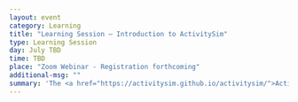 ```yaml
---
layout: event
category: Learning
title: "Learning Session – Introduction to ActivitySim"
type: Learning Session
day: July TBD
time: TBD
place: "Zoom Webinar - Registration forthcoming"
additional-msg: ""
summary: 'The <a href="https://activitysim.github.io/activitysim/">ActivitySim project</a> is an agency partnership whose goal is to advance travel demand forecasting practice and cost-effectiveness through shared development of software tools and shared agency experience.  Starting with a design based on an existing best practice activity-based model (MTC’s Travel Model One), the ActivitySim project has implemented an open source, Python-based version of this activity-based model using best software development practices and popular data science libraries. <p>The objectives of the tutorial are to provide:<ol><li>(1) Updates on ActivitySim project goals, current work program, regional implementation status, and future plans</li> <li>(2) Hands-on instruction on downloading, installing, and running ActivitySim, running scenarios, and summarizing and evaluating results. </li> </ol><p>Organized by Joe Castiglione.'
---
```

